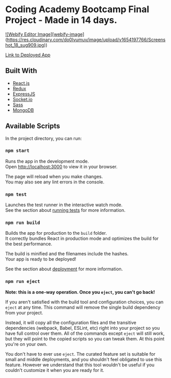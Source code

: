 # Coding Academy Bootcamp Final Project - Made in 14 days.
[![Webify Editor Image][webify-image]](https://github.com/barakt12/Webify-frontend)(https://res.cloudinary.com/do0lvumuv/image/upload/v1654197766/Screenshot_18_sug909.jpg))

[Link to Deployed App](https://ca-webify.herokuapp.com)
 
## Built With
  * [React.js](https://reactjs.org/)
  * [Redux](https://redux.js.org/)
  * [ExpressJS](https://expressjs.com/)
  * [Socket.io](https://socket.io/)
  * [Sass](https://sass-lang.com/)
  * [MongoDB](https://www.mongodb.com/)

## Available Scripts

In the project directory, you can run:

### `npm start`

Runs the app in the development mode.\
Open [http://localhost:3000](http://localhost:3000) to view it in your browser.

The page will reload when you make changes.\
You may also see any lint errors in the console.

### `npm test`

Launches the test runner in the interactive watch mode.\
See the section about [running tests](https://facebook.github.io/create-react-app/docs/running-tests) for more information.

### `npm run build`

Builds the app for production to the `build` folder.\
It correctly bundles React in production mode and optimizes the build for the best performance.

The build is minified and the filenames include the hashes.\
Your app is ready to be deployed!

See the section about [deployment](https://facebook.github.io/create-react-app/docs/deployment) for more information.

### `npm run eject`

**Note: this is a one-way operation. Once you `eject`, you can't go back!**

If you aren't satisfied with the build tool and configuration choices, you can `eject` at any time. This command will remove the single build dependency from your project.

Instead, it will copy all the configuration files and the transitive dependencies (webpack, Babel, ESLint, etc) right into your project so you have full control over them. All of the commands except `eject` will still work, but they will point to the copied scripts so you can tweak them. At this point you're on your own.

You don't have to ever use `eject`. The curated feature set is suitable for small and middle deployments, and you shouldn't feel obligated to use this feature. However we understand that this tool wouldn't be useful if you couldn't customize it when you are ready for it.
